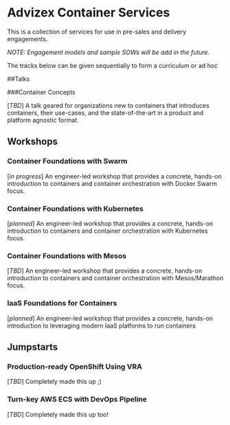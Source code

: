 # Advizex Container Services

This is a collection of services for use in pre-sales and delivery engagements.  

_NOTE: Engagement models and sample SOWs will be add in the future._

The tracks below can be given sequentially to form a curriculum or ad hoc

##Talks

###Container Concepts 

[_TBD_] A talk geared for organizations new to containers that introduces containers, their use-cases, and the state-of-the-art in a product and platform agnostic format.

## Workshops

### Container Foundations with Swarm

[_in progress_] An engineer-led workshop that provides a concrete, hands-on introduction to containers and container orchestration with Docker Swarm focus.

### Container Foundations with Kubernetes

[_planned_] An engineer-led workshop that provides a concrete, hands-on introduction to containers and container orchestration with Kubernetes focus.

### Container Foundations with Mesos

[_TBD_] An engineer-led workshop that provides a concrete, hands-on introduction to containers and container orchestration with Mesos/Marathon focus.

### IaaS Foundations for Containers

[_planned_] An engineer-led workshop that provides a concrete, hands-on introduction to leveraging modern IaaS platforms to run containers

## Jumpstarts

### Production-ready OpenShift Using VRA  

[_TBD_] Completely made this up ;)

### Turn-key AWS ECS with DevOps Pipeline

[_TBD_] Completely made this up too!